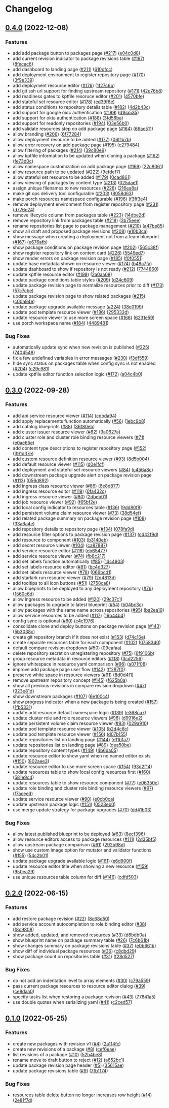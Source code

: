 # Changelog

## [0.4.0](https://github.com/GoogleContainerTools/kpt-backstage-plugins/compare/backstage-plugin-cad-v0.3.0...backstage-plugin-cad-v0.4.0) (2022-12-08)


### Features

* add add package button to packages page ([#217](https://github.com/GoogleContainerTools/kpt-backstage-plugins/issues/217)) ([e04c0d8](https://github.com/GoogleContainerTools/kpt-backstage-plugins/commit/e04c0d895d171d93fadfd37ce02327801db7be65))
* add current revision indicator to package revisions table ([#197](https://github.com/GoogleContainerTools/kpt-backstage-plugins/issues/197)) ([8fecac6](https://github.com/GoogleContainerTools/kpt-backstage-plugins/commit/8fecac6f0491df8dc306b4cee15bc6b1989f76db))
* add dashboard to landing page ([#211](https://github.com/GoogleContainerTools/kpt-backstage-plugins/issues/211)) ([610dfcc](https://github.com/GoogleContainerTools/kpt-backstage-plugins/commit/610dfcc9e665d3ea9b00f945f120b8344b7b9bb1))
* add deployment environment to register repository page ([#170](https://github.com/GoogleContainerTools/kpt-backstage-plugins/issues/170)) ([3f9e339](https://github.com/GoogleContainerTools/kpt-backstage-plugins/commit/3f9e3390da2ab40c927f93d140cabcda420ba9dc))
* add deployment resource editor ([#176](https://github.com/GoogleContainerTools/kpt-backstage-plugins/issues/176)) ([1f27c6b](https://github.com/GoogleContainerTools/kpt-backstage-plugins/commit/1f27c6b780c1f2f566f13d51381dd80c213c7534))
* add git ssh url support for finding upstream repository ([#171](https://github.com/GoogleContainerTools/kpt-backstage-plugins/issues/171)) ([42e76b8](https://github.com/GoogleContainerTools/kpt-backstage-plugins/commit/42e76b8ecfe401cd0603630db8c1dfa8ce6a9f12))
* add readiness gates to kptfile resoruce editor ([#201](https://github.com/GoogleContainerTools/kpt-backstage-plugins/issues/201)) ([4570bfe](https://github.com/GoogleContainerTools/kpt-backstage-plugins/commit/4570bfefbc3c5f8aaf219b828943d9b0a5ef0a2d))
* add stateful set resource editor ([#178](https://github.com/GoogleContainerTools/kpt-backstage-plugins/issues/178)) ([ed39f6e](https://github.com/GoogleContainerTools/kpt-backstage-plugins/commit/ed39f6e073c87e4161bdcb0871332ed7ad155237))
* add status conditions to repository details table ([#182](https://github.com/GoogleContainerTools/kpt-backstage-plugins/issues/182)) ([4d2b43c](https://github.com/GoogleContainerTools/kpt-backstage-plugins/commit/4d2b43cd00a28fbfcd9fbbc2e4797579900ae6b1))
* add support for google oidc authentication ([#189](https://github.com/GoogleContainerTools/kpt-backstage-plugins/issues/189)) ([d16a535](https://github.com/GoogleContainerTools/kpt-backstage-plugins/commit/d16a535e3463befc907a1407048c837ead8ad1c4))
* add support for okta authentication ([#188](https://github.com/GoogleContainerTools/kpt-backstage-plugins/issues/188)) ([3fd56ba](https://github.com/GoogleContainerTools/kpt-backstage-plugins/commit/3fd56ba81e8464c3ef842e141fd528c86a8a4d87))
* add support for readonly repositories ([#194](https://github.com/GoogleContainerTools/kpt-backstage-plugins/issues/194)) ([03e56b0](https://github.com/GoogleContainerTools/kpt-backstage-plugins/commit/03e56b0eb42f33443bf6c7bcc01ad60ec878344b))
* add validate resources step on add package page ([#164](https://github.com/GoogleContainerTools/kpt-backstage-plugins/issues/164)) ([66ac511](https://github.com/GoogleContainerTools/kpt-backstage-plugins/commit/66ac511e635bccc66b3357a50b5fc8e5f11b2d8e))
* allow branding ([#206](https://github.com/GoogleContainerTools/kpt-backstage-plugins/issues/206)) ([6f77284](https://github.com/GoogleContainerTools/kpt-backstage-plugins/commit/6f7728496d72078d24d533330b1f0293386f862e))
* allow deployment resource to be added ([#177](https://github.com/GoogleContainerTools/kpt-backstage-plugins/issues/177)) ([06f1b7b](https://github.com/GoogleContainerTools/kpt-backstage-plugins/commit/06f1b7b728bf66884ec6e9952f64ba709d55d8c0))
* allow error recovery on add package page ([#195](https://github.com/GoogleContainerTools/kpt-backstage-plugins/issues/195)) ([c279484](https://github.com/GoogleContainerTools/kpt-backstage-plugins/commit/c279484fb8c6976e4c0741088c7643862ea1f9a6))
* allow filtering of packages ([#214](https://github.com/GoogleContainerTools/kpt-backstage-plugins/issues/214)) ([39c80e9](https://github.com/GoogleContainerTools/kpt-backstage-plugins/commit/39c80e9d87abd85092cde8744a5beaf433987d0c))
* allow kptfile information to be updated when cloning a package ([#162](https://github.com/GoogleContainerTools/kpt-backstage-plugins/issues/162)) ([fe73d0c](https://github.com/GoogleContainerTools/kpt-backstage-plugins/commit/fe73d0c3b7faa1ff290ace7594f500280f390153))
* allow namespace customization on add package page ([#169](https://github.com/GoogleContainerTools/kpt-backstage-plugins/issues/169)) ([22c8061](https://github.com/GoogleContainerTools/kpt-backstage-plugins/commit/22c8061051a1a8ee7ad9287736b50a67aab4553c))
* allow resource path to be updated ([#222](https://github.com/GoogleContainerTools/kpt-backstage-plugins/issues/222)) ([9efdef7](https://github.com/GoogleContainerTools/kpt-backstage-plugins/commit/9efdef7a6c79239faff1d7e4d9d7ad1ca13f27a8))
* allow stateful set resource to be added ([#179](https://github.com/GoogleContainerTools/kpt-backstage-plugins/issues/179)) ([0cad861](https://github.com/GoogleContainerTools/kpt-backstage-plugins/commit/0cad8610a228f354b787dd1cbba8bfb031b493da))
* allow viewing of packages by content type ([#213](https://github.com/GoogleContainerTools/kpt-backstage-plugins/issues/213)) ([025dae1](https://github.com/GoogleContainerTools/kpt-backstage-plugins/commit/025dae1479d0e757ecf647b5a1d8a047fad29173))
* assign unique filenames to new resources ([#228](https://github.com/GoogleContainerTools/kpt-backstage-plugins/issues/228)) ([216ea8a](https://github.com/GoogleContainerTools/kpt-backstage-plugins/commit/216ea8a1c9f76948f52852155c77d584ab7b5ad4))
* make git ops delivery tool configurable ([#203](https://github.com/GoogleContainerTools/kpt-backstage-plugins/issues/203)) ([8058d63](https://github.com/GoogleContainerTools/kpt-backstage-plugins/commit/8058d63877648d800d93f6f0ee796b986bfe1374))
* make porch resources namespace configurable ([#196](https://github.com/GoogleContainerTools/kpt-backstage-plugins/issues/196)) ([f3ff3e4](https://github.com/GoogleContainerTools/kpt-backstage-plugins/commit/f3ff3e42a0f24cda882d3b8e22f973607869bef5))
* remove deployment environment from register repository page ([#231](https://github.com/GoogleContainerTools/kpt-backstage-plugins/issues/231)) ([d776e24](https://github.com/GoogleContainerTools/kpt-backstage-plugins/commit/d776e24b06dada096f4b16a6b320f0057c54b728))
* remove lifecycle column from packages table ([#223](https://github.com/GoogleContainerTools/kpt-backstage-plugins/issues/223)) ([14dbe2d](https://github.com/GoogleContainerTools/kpt-backstage-plugins/commit/14dbe2db67c27e9819d53246d853ad4da859ca81))
* remove repository link from packages table ([#218](https://github.com/GoogleContainerTools/kpt-backstage-plugins/issues/218)) ([3b75eee](https://github.com/GoogleContainerTools/kpt-backstage-plugins/commit/3b75eee5c19044b1936ad610d4b3e920ae5b267c))
* rename repositories list page to package management ([#210](https://github.com/GoogleContainerTools/kpt-backstage-plugins/issues/210)) ([a47be85](https://github.com/GoogleContainerTools/kpt-backstage-plugins/commit/a47be857e0820dc8f7ebffcdd4ee3e3aedfade9a))
* show all draft and proposed package revisions ([#208](https://github.com/GoogleContainerTools/kpt-backstage-plugins/issues/208)) ([e10b3ca](https://github.com/GoogleContainerTools/kpt-backstage-plugins/commit/e10b3caaa8e93fe5aeea51f3ab2ebe3fa096378c))
* show message when creating a deployment not from a team blueprint ([#167](https://github.com/GoogleContainerTools/kpt-backstage-plugins/issues/167)) ([e676afb](https://github.com/GoogleContainerTools/kpt-backstage-plugins/commit/e676afbbb3ae7d8cda4c86f9e409407993b1f9c8))
* show package conditions on package revision page ([#202](https://github.com/GoogleContainerTools/kpt-backstage-plugins/issues/202)) ([565c38f](https://github.com/GoogleContainerTools/kpt-backstage-plugins/commit/565c38f6107b2bd678d34d458eb0a8fad55f0a17))
* show register repository link on content card ([#226](https://github.com/GoogleContainerTools/kpt-backstage-plugins/issues/226)) ([5549ed7](https://github.com/GoogleContainerTools/kpt-backstage-plugins/commit/5549ed7feea00c07dac4f18f1762e33e024feac6))
* show render errors on package revision page ([#185](https://github.com/GoogleContainerTools/kpt-backstage-plugins/issues/185)) ([f0f0551](https://github.com/GoogleContainerTools/kpt-backstage-plugins/commit/f0f0551db8136a6235c78ee4fbaab960f9e3d623))
* update base metadata shown on resource viewer ([#174](https://github.com/GoogleContainerTools/kpt-backstage-plugins/issues/174)) ([b48a7fa](https://github.com/GoogleContainerTools/kpt-backstage-plugins/commit/b48a7fa17c235d789016373a3f01fadc485d4701))
* update dashboard to show if repository is not ready ([#212](https://github.com/GoogleContainerTools/kpt-backstage-plugins/issues/212)) ([7744860](https://github.com/GoogleContainerTools/kpt-backstage-plugins/commit/774486071fd5b97c7e0eac2881f76cb47348331b))
* update kptfile resource editor ([#199](https://github.com/GoogleContainerTools/kpt-backstage-plugins/issues/199)) ([2a0aa08](https://github.com/GoogleContainerTools/kpt-backstage-plugins/commit/2a0aa08668ff2ec789e2cb0d3ce64ad018917dd3))
* update package conditions table styles ([#209](https://github.com/GoogleContainerTools/kpt-backstage-plugins/issues/209)) ([d24c609](https://github.com/GoogleContainerTools/kpt-backstage-plugins/commit/d24c6093d35f3fad33b2122dbf91199011ade01d))
* update package revision page to normalize resources prior to diff ([#173](https://github.com/GoogleContainerTools/kpt-backstage-plugins/issues/173)) ([57c7cbe](https://github.com/GoogleContainerTools/kpt-backstage-plugins/commit/57c7cbee8f501a9288d23ffe903b02c0db08b889))
* update package revision page to show related packages ([#215](https://github.com/GoogleContainerTools/kpt-backstage-plugins/issues/215)) ([c00a94e](https://github.com/GoogleContainerTools/kpt-backstage-plugins/commit/c00a94eeeebe42f0c87573a199985915f7a1ae67))
* update package upgrade available message ([#224](https://github.com/GoogleContainerTools/kpt-backstage-plugins/issues/224)) ([38e0199](https://github.com/GoogleContainerTools/kpt-backstage-plugins/commit/38e01998d25e269b048717dcd6b3168ef6e2feb3))
* update pod template resource viewer ([#186](https://github.com/GoogleContainerTools/kpt-backstage-plugins/issues/186)) ([295332d](https://github.com/GoogleContainerTools/kpt-backstage-plugins/commit/295332d47387fa6452c16944a7095591f8229e03))
* update resource viewer to use more screen space ([#166](https://github.com/GoogleContainerTools/kpt-backstage-plugins/issues/166)) ([6231e59](https://github.com/GoogleContainerTools/kpt-backstage-plugins/commit/6231e59e3161c995a5d8963cf0e102ed3fdfd04e))
* use porch workspace name ([#184](https://github.com/GoogleContainerTools/kpt-backstage-plugins/issues/184)) ([4489481](https://github.com/GoogleContainerTools/kpt-backstage-plugins/commit/4489481c471db09e8fa9ae5e130ceb257e22c9e9))


### Bug Fixes

* automatically update sync when new revision is published ([#225](https://github.com/GoogleContainerTools/kpt-backstage-plugins/issues/225)) ([7404548](https://github.com/GoogleContainerTools/kpt-backstage-plugins/commit/74045483bb88ac9cf117bb2e80c619698d5dd80b))
* fix a few undefined variables in error messages ([#230](https://github.com/GoogleContainerTools/kpt-backstage-plugins/issues/230)) ([f3df559](https://github.com/GoogleContainerTools/kpt-backstage-plugins/commit/f3df559615c33eb19676dede6b23f7361c0d9f18))
* hide sync status on packages table when config sync is not enabled ([#204](https://github.com/GoogleContainerTools/kpt-backstage-plugins/issues/204)) ([c29c981](https://github.com/GoogleContainerTools/kpt-backstage-plugins/commit/c29c9815b4d4ea22afa54431460c3731c9f40751))
* update kptfile editor function selection logic ([#172](https://github.com/GoogleContainerTools/kpt-backstage-plugins/issues/172)) ([a04c4b0](https://github.com/GoogleContainerTools/kpt-backstage-plugins/commit/a04c4b0520d5d75b39e688297938fb8f53b77971))

## [0.3.0](https://github.com/GoogleContainerTools/kpt-backstage-plugins/compare/backstage-plugin-cad-v0.2.0...backstage-plugin-cad-v0.3.0) (2022-09-28)


### Features

* add api service resource viewer ([#114](https://github.com/GoogleContainerTools/kpt-backstage-plugins/issues/114)) ([cdbda94](https://github.com/GoogleContainerTools/kpt-backstage-plugins/commit/cdbda949e6ef88989fef731e9d057e0357b75def))
* add apply replacements function automatically ([#56](https://github.com/GoogleContainerTools/kpt-backstage-plugins/issues/56)) ([1ebc9b8](https://github.com/GoogleContainerTools/kpt-backstage-plugins/commit/1ebc9b835afaaf9594c063c0f01c09c50c88d15a))
* add catalog blueprints ([#88](https://github.com/GoogleContainerTools/kpt-backstage-plugins/issues/88)) ([36f80eb](https://github.com/GoogleContainerTools/kpt-backstage-plugins/commit/36f80eb6203848f7719c7b6e32a56b6ed589dbd3))
* add cluster issuer resource viewer ([#82](https://github.com/GoogleContainerTools/kpt-backstage-plugins/issues/82)) ([9a0627a](https://github.com/GoogleContainerTools/kpt-backstage-plugins/commit/9a0627a37ffe8497fad1569cbfdc9cf42c6ed187))
* add cluster role and cluster role binding resource viewers ([#71](https://github.com/GoogleContainerTools/kpt-backstage-plugins/issues/71)) ([e0ae65e](https://github.com/GoogleContainerTools/kpt-backstage-plugins/commit/e0ae65ec5637e83ba1d40dcf3eaee8d1ed47bcce))
* add content type descriptions to register repository page ([#152](https://github.com/GoogleContainerTools/kpt-backstage-plugins/issues/152)) ([391d37e](https://github.com/GoogleContainerTools/kpt-backstage-plugins/commit/391d37ef9f5d605402369f93693504b214802567))
* add custom resource definition resource viewer ([#93](https://github.com/GoogleContainerTools/kpt-backstage-plugins/issues/93)) ([8d5b004](https://github.com/GoogleContainerTools/kpt-backstage-plugins/commit/8d5b00407e5ab708d8e455e69379094399c66401))
* add default resource viewer ([#115](https://github.com/GoogleContainerTools/kpt-backstage-plugins/issues/115)) ([d0e1fcf](https://github.com/GoogleContainerTools/kpt-backstage-plugins/commit/d0e1fcf3eba790fa8e452ccbd886bbb779f6f59c))
* add deployment and stateful set resource viewers ([#84](https://github.com/GoogleContainerTools/kpt-backstage-plugins/issues/84)) ([c456a8c](https://github.com/GoogleContainerTools/kpt-backstage-plugins/commit/c456a8c4e4731a85ff5c6714b0a992f57c50d88e))
* add downstream package upgrade alert on package revision page ([#113](https://github.com/GoogleContainerTools/kpt-backstage-plugins/issues/113)) ([056d892](https://github.com/GoogleContainerTools/kpt-backstage-plugins/commit/056d892ebdd6b9e995239a6f8b317c668ff5e81c))
* add ingress class resource viewer ([#86](https://github.com/GoogleContainerTools/kpt-backstage-plugins/issues/86)) ([6e8d877](https://github.com/GoogleContainerTools/kpt-backstage-plugins/commit/6e8d877ed6e4055c271c30953e0872809d906876))
* add ingress resource editor ([#119](https://github.com/GoogleContainerTools/kpt-backstage-plugins/issues/119)) ([0fa432c](https://github.com/GoogleContainerTools/kpt-backstage-plugins/commit/0fa432c07e8b08ca840ff688ed1c218939d3181a))
* add ingress resource viewer ([#80](https://github.com/GoogleContainerTools/kpt-backstage-plugins/issues/80)) ([2dbeb01](https://github.com/GoogleContainerTools/kpt-backstage-plugins/commit/2dbeb01d999da8d3e76f7ade17a47da8366d7a61))
* add job resource viewer ([#92](https://github.com/GoogleContainerTools/kpt-backstage-plugins/issues/92)) ([f65bf2e](https://github.com/GoogleContainerTools/kpt-backstage-plugins/commit/f65bf2ef36848e706803a962e271cab423724acf))
* add local config indicator to resources table ([#136](https://github.com/GoogleContainerTools/kpt-backstage-plugins/issues/136)) ([9dd80f8](https://github.com/GoogleContainerTools/kpt-backstage-plugins/commit/9dd80f82b8787a347c7210ff01bfefc281915550))
* add persistent volume claim resource viewer ([#73](https://github.com/GoogleContainerTools/kpt-backstage-plugins/issues/73)) ([38d54ef](https://github.com/GoogleContainerTools/kpt-backstage-plugins/commit/38d54ef51200c4d2ecc92707a2058783b10aba42))
* add related package summary on package revision page ([#108](https://github.com/GoogleContainerTools/kpt-backstage-plugins/issues/108)) ([33a6a4e](https://github.com/GoogleContainerTools/kpt-backstage-plugins/commit/33a6a4eff3aa276f8b1f16cd5e952df9d1cca1d9))
* add repository details to repository page ([#134](https://github.com/GoogleContainerTools/kpt-backstage-plugins/issues/134)) ([078fa9d](https://github.com/GoogleContainerTools/kpt-backstage-plugins/commit/078fa9d7410d5826f1f9501d6743abb895ff2fd2))
* add resource filter options to package revision page ([#137](https://github.com/GoogleContainerTools/kpt-backstage-plugins/issues/137)) ([cd42f9d](https://github.com/GoogleContainerTools/kpt-backstage-plugins/commit/cd42f9d377d127ae8b47d7defb4a5282143314d8))
* add resource to component ([#103](https://github.com/GoogleContainerTools/kpt-backstage-plugins/issues/103)) ([b3140eb](https://github.com/GoogleContainerTools/kpt-backstage-plugins/commit/b3140eb7c3b1defe40f1612fe696fbe48d04fbe3))
* add secret resource viewer ([#104](https://github.com/GoogleContainerTools/kpt-backstage-plugins/issues/104)) ([ca87887](https://github.com/GoogleContainerTools/kpt-backstage-plugins/commit/ca87887cba6f2ed7d7cb1d0f33cc8bb345fb3b4f))
* add service resource editor ([#116](https://github.com/GoogleContainerTools/kpt-backstage-plugins/issues/116)) ([eb65477](https://github.com/GoogleContainerTools/kpt-backstage-plugins/commit/eb65477e4d01062c100d836e43ab5ead9beee18d))
* add service resource viewer ([#74](https://github.com/GoogleContainerTools/kpt-backstage-plugins/issues/74)) ([fb8c217](https://github.com/GoogleContainerTools/kpt-backstage-plugins/commit/fb8c21759bf108dbdba778a3779885a7a70913ef))
* add set labels function automatically ([#85](https://github.com/GoogleContainerTools/kpt-backstage-plugins/issues/85)) ([1dc4903](https://github.com/GoogleContainerTools/kpt-backstage-plugins/commit/1dc49035d0b9909583bfbeefb0dba4bbc9f790f7))
* add set labels resource editor ([#81](https://github.com/GoogleContainerTools/kpt-backstage-plugins/issues/81)) ([bc4d327](https://github.com/GoogleContainerTools/kpt-backstage-plugins/commit/bc4d3278500ac7d4b4d8e69ac5abfa2292552250))
* add set labels resource viewer ([#78](https://github.com/GoogleContainerTools/kpt-backstage-plugins/issues/78)) ([066bcd1](https://github.com/GoogleContainerTools/kpt-backstage-plugins/commit/066bcd1351d6c3aff16ccf357362cc0c8ff62aea))
* add starlark run resource viewer ([#79](https://github.com/GoogleContainerTools/kpt-backstage-plugins/issues/79)) ([2d4813d](https://github.com/GoogleContainerTools/kpt-backstage-plugins/commit/2d4813d953a9ecab6d6cef509d7632d9d8b5665b))
* add tooltips to all icon buttons ([#51](https://github.com/GoogleContainerTools/kpt-backstage-plugins/issues/51)) ([2758ca8](https://github.com/GoogleContainerTools/kpt-backstage-plugins/commit/2758ca80db7df75b9d4ac7f27d7bcac352c9ab17))
* allow blueprints to be deployed to any deployment repository ([#76](https://github.com/GoogleContainerTools/kpt-backstage-plugins/issues/76)) ([1560c6d](https://github.com/GoogleContainerTools/kpt-backstage-plugins/commit/1560c6d963f48f698b8bd3982d114f2350f88523))
* allow ingress resource to be added ([#120](https://github.com/GoogleContainerTools/kpt-backstage-plugins/issues/120)) ([29c37c1](https://github.com/GoogleContainerTools/kpt-backstage-plugins/commit/29c37c18afecaee02181a4987095952f7e191d9c))
* allow packages to upgrade to latest blueprint ([#54](https://github.com/GoogleContainerTools/kpt-backstage-plugins/issues/54)) ([b04bc3c](https://github.com/GoogleContainerTools/kpt-backstage-plugins/commit/b04bc3cbd2331ab073e953aa4cef3c113d475ad5))
* allow packages with the same name across repositories ([#95](https://github.com/GoogleContainerTools/kpt-backstage-plugins/issues/95)) ([ba2ea19](https://github.com/GoogleContainerTools/kpt-backstage-plugins/commit/ba2ea194f94ed3ba3d540f76ffab2856636c5df9))
* allow service resources to be added ([#117](https://github.com/GoogleContainerTools/kpt-backstage-plugins/issues/117)) ([19b44b4](https://github.com/GoogleContainerTools/kpt-backstage-plugins/commit/19b44b46fb1f55afe9cbac1a525966ddab72fa79))
* config sync is optional ([#60](https://github.com/GoogleContainerTools/kpt-backstage-plugins/issues/60)) ([c4c1976](https://github.com/GoogleContainerTools/kpt-backstage-plugins/commit/c4c197682a31bdbdef99e742607afd934026535f))
* consolidate clone and deploy buttons on package revision page ([#143](https://github.com/GoogleContainerTools/kpt-backstage-plugins/issues/143)) ([5b3038c](https://github.com/GoogleContainerTools/kpt-backstage-plugins/commit/5b3038cd76957ae1455f79a369419affe0cc3bd7))
* create git repository branch if it does not exist ([#153](https://github.com/GoogleContainerTools/kpt-backstage-plugins/issues/153)) ([d74c16e](https://github.com/GoogleContainerTools/kpt-backstage-plugins/commit/d74c16e023b5c1785cb0056c62bc8c1f98c321ef))
* create separate resources table for each component ([#102](https://github.com/GoogleContainerTools/kpt-backstage-plugins/issues/102)) ([0758340](https://github.com/GoogleContainerTools/kpt-backstage-plugins/commit/0758340f6f02ef57ff5dfba4f9898f4f776a0ee5))
* default compare revision dropdown ([#50](https://github.com/GoogleContainerTools/kpt-backstage-plugins/issues/50)) ([09eafaa](https://github.com/GoogleContainerTools/kpt-backstage-plugins/commit/09eafaa2c9f13d334e2612e4502c1ff1258845ad))
* delete repository secret on unregistering repository ([#75](https://github.com/GoogleContainerTools/kpt-backstage-plugins/issues/75)) ([6f9106b](https://github.com/GoogleContainerTools/kpt-backstage-plugins/commit/6f9106b37ba2723e506e297c19e1525eeff217b1))
* group resource metadata in resource editors ([#118](https://github.com/GoogleContainerTools/kpt-backstage-plugins/issues/118)) ([3cd2256](https://github.com/GoogleContainerTools/kpt-backstage-plugins/commit/3cd225699f1389311a9862c31061b953d4a4c0ec))
* ignore whitespace in resource yaml comparison ([#96](https://github.com/GoogleContainerTools/kpt-backstage-plugins/issues/96)) ([a071f08](https://github.com/GoogleContainerTools/kpt-backstage-plugins/commit/a071f08ad9154c658b3d637b8259e8227c8dc45b))
* improve add package page user flow ([#142](https://github.com/GoogleContainerTools/kpt-backstage-plugins/issues/142)) ([ff287f0](https://github.com/GoogleContainerTools/kpt-backstage-plugins/commit/ff287f0d22b5d9ea014e2eeed0dea2a62587474b))
* preserve white space in resource viewers ([#91](https://github.com/GoogleContainerTools/kpt-backstage-plugins/issues/91)) ([8d0d4f1](https://github.com/GoogleContainerTools/kpt-backstage-plugins/commit/8d0d4f1e151cd8c0b1efa7bbd5921be259102422))
* remove upstream repository concept ([#145](https://github.com/GoogleContainerTools/kpt-backstage-plugins/issues/145)) ([f625b0a](https://github.com/GoogleContainerTools/kpt-backstage-plugins/commit/f625b0ad33d0c55e86c495eac5d5b3b53862f7f7))
* show all previous revisions in compare revision dropdown ([#47](https://github.com/GoogleContainerTools/kpt-backstage-plugins/issues/47)) ([923e81d](https://github.com/GoogleContainerTools/kpt-backstage-plugins/commit/923e81db307d55009cdc509503f2b38aafddd828))
* show downstream packages ([#107](https://github.com/GoogleContainerTools/kpt-backstage-plugins/issues/107)) ([6e100c4](https://github.com/GoogleContainerTools/kpt-backstage-plugins/commit/6e100c4691cfc0293bec88b8bb1b43cd66fd10ed))
* show progress indicator when a new package is being created ([#157](https://github.com/GoogleContainerTools/kpt-backstage-plugins/issues/157)) ([1fb5331](https://github.com/GoogleContainerTools/kpt-backstage-plugins/commit/1fb5331a6bf528d1c3a229b023020f565aec7119))
* update add resource default namespace logic ([#139](https://github.com/GoogleContainerTools/kpt-backstage-plugins/issues/139)) ([e368ca7](https://github.com/GoogleContainerTools/kpt-backstage-plugins/commit/e368ca71419ed341b42d1c9a50c26f527ef6c711))
* update cluster role and role resource viewers ([#98](https://github.com/GoogleContainerTools/kpt-backstage-plugins/issues/98)) ([d9916e2](https://github.com/GoogleContainerTools/kpt-backstage-plugins/commit/d9916e22b3a6d1698a6e9907579cac972e53c127))
* update persistent volume claim resource viewer ([#83](https://github.com/GoogleContainerTools/kpt-backstage-plugins/issues/83)) ([029a910](https://github.com/GoogleContainerTools/kpt-backstage-plugins/commit/029a9103ff06bc1cd8647c957846f709657d7fb3))
* update pod template resource viewer ([#105](https://github.com/GoogleContainerTools/kpt-backstage-plugins/issues/105)) ([b2d4c6c](https://github.com/GoogleContainerTools/kpt-backstage-plugins/commit/b2d4c6c694091726f7afa38f898e2e9085463fa6))
* update pod template resource viewer ([#156](https://github.com/GoogleContainerTools/kpt-backstage-plugins/issues/156)) ([d07b155](https://github.com/GoogleContainerTools/kpt-backstage-plugins/commit/d07b1555d6373f1c4ddf809b1109b7d7919d8b7e))
* update repositories list on landing page ([#144](https://github.com/GoogleContainerTools/kpt-backstage-plugins/issues/144)) ([e11b1a7](https://github.com/GoogleContainerTools/kpt-backstage-plugins/commit/e11b1a7321f699995106cf0fe3b1da9969e883b7))
* update repositories list on landing page ([#89](https://github.com/GoogleContainerTools/kpt-backstage-plugins/issues/89)) ([dea50be](https://github.com/GoogleContainerTools/kpt-backstage-plugins/commit/dea50beaa1fb7a0abd39d25203d6bd39b5c8b263))
* update repository content types ([#149](https://github.com/GoogleContainerTools/kpt-backstage-plugins/issues/149)) ([4b6da05](https://github.com/GoogleContainerTools/kpt-backstage-plugins/commit/4b6da0592fbe0800e97cf7c70a6fac5f1a37364a))
* update resource editor to show yaml when no named editor exists ([#150](https://github.com/GoogleContainerTools/kpt-backstage-plugins/issues/150)) ([802aee3](https://github.com/GoogleContainerTools/kpt-backstage-plugins/commit/802aee3c8ab479fad3b1e14e54fb527f4419ae2c))
* update resource editor to use more screen space ([#154](https://github.com/GoogleContainerTools/kpt-backstage-plugins/issues/154)) ([93d2f14](https://github.com/GoogleContainerTools/kpt-backstage-plugins/commit/93d2f14b6d0e1fb9a15e37ceb488a896323bcbd2))
* update resources table to show local config resources first ([#160](https://github.com/GoogleContainerTools/kpt-backstage-plugins/issues/160)) ([581e9c4](https://github.com/GoogleContainerTools/kpt-backstage-plugins/commit/581e9c4e9dacc98e5670baba97e6d3c8da293846))
* update resources table to show resource component ([#77](https://github.com/GoogleContainerTools/kpt-backstage-plugins/issues/77)) ([e06350c](https://github.com/GoogleContainerTools/kpt-backstage-plugins/commit/e06350cbd9a08284f34e5dbe82426f05fe770f8f))
* update role binding and cluster role binding resource viewers ([#97](https://github.com/GoogleContainerTools/kpt-backstage-plugins/issues/97)) ([f7aceed](https://github.com/GoogleContainerTools/kpt-backstage-plugins/commit/f7aceedcc668d071e4b7dcc1a6b39cddd67224cd))
* update service resource viewer ([#90](https://github.com/GoogleContainerTools/kpt-backstage-plugins/issues/90)) ([e0cb0ca](https://github.com/GoogleContainerTools/kpt-backstage-plugins/commit/e0cb0ca3f8fa6c1789b0583987f11bf25b22cec5))
* update upstream package logic ([#151](https://github.com/GoogleContainerTools/kpt-backstage-plugins/issues/151)) ([0523eb0](https://github.com/GoogleContainerTools/kpt-backstage-plugins/commit/0523eb091ef9b8b702173e55ece65f89eaa90dcc))
* use merge update strategy for package upgrades ([#70](https://github.com/GoogleContainerTools/kpt-backstage-plugins/issues/70)) ([dd41b03](https://github.com/GoogleContainerTools/kpt-backstage-plugins/commit/dd41b032a21477822857a870394411c230b200e1))


### Bug Fixes

* allow latest published blueprint to be deployed ([#63](https://github.com/GoogleContainerTools/kpt-backstage-plugins/issues/63)) ([8ecf396](https://github.com/GoogleContainerTools/kpt-backstage-plugins/commit/8ecf39626ce74fb6b6e222f7e1332a25e36542f7))
* allow resource editors access to package resources ([#111](https://github.com/GoogleContainerTools/kpt-backstage-plugins/issues/111)) ([2d35bf5](https://github.com/GoogleContainerTools/kpt-backstage-plugins/commit/2d35bf500f0282e361f1445e79db8caac44b1d0d))
* allow upstream package comparison ([#61](https://github.com/GoogleContainerTools/kpt-backstage-plugins/issues/61)) ([292b98d](https://github.com/GoogleContainerTools/kpt-backstage-plugins/commit/292b98d61790a7bb82d5ee777a3b23455db0dc6a))
* show use custom image option for mutator and validator functions ([#155](https://github.com/GoogleContainerTools/kpt-backstage-plugins/issues/155)) ([54c2b01](https://github.com/GoogleContainerTools/kpt-backstage-plugins/commit/54c2b01c8dffba894d03bf1c3998b22553fb4aff))
* update package upgrade available logic ([#161](https://github.com/GoogleContainerTools/kpt-backstage-plugins/issues/161)) ([e6d900f](https://github.com/GoogleContainerTools/kpt-backstage-plugins/commit/e6d900fe6c9e6ed7adbe8bfabda0579a040ffc19))
* update resource editor title when showing a new resource ([#159](https://github.com/GoogleContainerTools/kpt-backstage-plugins/issues/159)) ([950ea29](https://github.com/GoogleContainerTools/kpt-backstage-plugins/commit/950ea29a4d83e675a60fd57a0486f9250b3a40d6))
* use unique resources table column for diff ([#146](https://github.com/GoogleContainerTools/kpt-backstage-plugins/issues/146)) ([cdfd503](https://github.com/GoogleContainerTools/kpt-backstage-plugins/commit/cdfd5037b963629e27ae3a85d5255d3f72010b89))

## [0.2.0](https://github.com/GoogleContainerTools/kpt-backstage-plugins/compare/backstage-plugin-cad-v0.1.0...backstage-plugin-cad-v0.2.0) (2022-06-15)


### Features

* add restore package revision ([#22](https://github.com/GoogleContainerTools/kpt-backstage-plugins/issues/22)) ([8c68d50](https://github.com/GoogleContainerTools/kpt-backstage-plugins/commit/8c68d508974e1c54b08dbfa1f9d4d3d909ced11d))
* add service account autocompletion to role binding editor ([#38](https://github.com/GoogleContainerTools/kpt-backstage-plugins/issues/38)) ([f8c9808](https://github.com/GoogleContainerTools/kpt-backstage-plugins/commit/f8c9808ef4aac4dd24ee3746cbaa61df41916d67))
* show added, updated, and removed resources ([#33](https://github.com/GoogleContainerTools/kpt-backstage-plugins/issues/33)) ([d8bdb0a](https://github.com/GoogleContainerTools/kpt-backstage-plugins/commit/d8bdb0ab244dfce7538bc3e692eb867ae9069c58))
* show blueprint name on package summary table ([#26](https://github.com/GoogleContainerTools/kpt-backstage-plugins/issues/26)) ([7c6b61b](https://github.com/GoogleContainerTools/kpt-backstage-plugins/commit/7c6b61b49a880fd127e186f05bd775c88efbf4f7))
* show changes summary on package revisions table ([#37](https://github.com/GoogleContainerTools/kpt-backstage-plugins/issues/37)) ([e0b661b](https://github.com/GoogleContainerTools/kpt-backstage-plugins/commit/e0b661bc0c6d282a35bcf9d0fe2ff908a142d7eb))
* show diff of individual package resources ([#36](https://github.com/GoogleContainerTools/kpt-backstage-plugins/issues/36)) ([c8dbd29](https://github.com/GoogleContainerTools/kpt-backstage-plugins/commit/c8dbd293737f96d40ad4e24c0e43bcd75014a4ff))
* show package count on repositories table ([#31](https://github.com/GoogleContainerTools/kpt-backstage-plugins/issues/31)) ([f28d527](https://github.com/GoogleContainerTools/kpt-backstage-plugins/commit/f28d527547b11a7b4b40dbdbcdea518265a9cc72))


### Bug Fixes

* do not add an indentation level to array elements ([#30](https://github.com/GoogleContainerTools/kpt-backstage-plugins/issues/30)) ([c79a559](https://github.com/GoogleContainerTools/kpt-backstage-plugins/commit/c79a5593546591072434fbb2d64e2f4d0dc0b813))
* pass current package resources to resource editor dialog ([#39](https://github.com/GoogleContainerTools/kpt-backstage-plugins/issues/39)) ([ce8daa0](https://github.com/GoogleContainerTools/kpt-backstage-plugins/commit/ce8daa02599c9cb67f75414a552618a684a9c852))
* specify tasks list when restoring a package revision ([#43](https://github.com/GoogleContainerTools/kpt-backstage-plugins/issues/43)) ([77641a5](https://github.com/GoogleContainerTools/kpt-backstage-plugins/commit/77641a517b25f96f1ed5e76f98c25d25049e7c25))
* use double quotes when serializing yaml ([#41](https://github.com/GoogleContainerTools/kpt-backstage-plugins/issues/41)) ([c2ced57](https://github.com/GoogleContainerTools/kpt-backstage-plugins/commit/c2ced5753a695a983607db0ed6feb123c7bc1f09))

## [0.1.0](https://github.com/GoogleContainerTools/kpt-backstage-plugins/compare/backstage-plugin-cad-v0.0.0...backstage-plugin-cad-v0.1.0) (2022-05-25)


### Features

* create new packages with revision v1 ([#4](https://github.com/GoogleContainerTools/kpt-backstage-plugins/issues/4)) ([2a114fc](https://github.com/GoogleContainerTools/kpt-backstage-plugins/commit/2a114fc6ad8642c96fc629cc8b079473d674ef3a))
* create new revisions of a package ([#8](https://github.com/GoogleContainerTools/kpt-backstage-plugins/issues/8)) ([cef6eae](https://github.com/GoogleContainerTools/kpt-backstage-plugins/commit/cef6eaef4585646bcdd02bd1ce047ba3cb35840e))
* list revisions of a package ([#10](https://github.com/GoogleContainerTools/kpt-backstage-plugins/issues/10)) ([52b4be8](https://github.com/GoogleContainerTools/kpt-backstage-plugins/commit/52b4be862e18a9deb3b6b8091806efa79a15b9fa))
* rename move to draft button to reject ([#12](https://github.com/GoogleContainerTools/kpt-backstage-plugins/issues/12)) ([a652bc1](https://github.com/GoogleContainerTools/kpt-backstage-plugins/commit/a652bc136f30649581f4eda653500c1d2dbe461d))
* update package revision page header ([#5](https://github.com/GoogleContainerTools/kpt-backstage-plugins/issues/5)) ([35615ae](https://github.com/GoogleContainerTools/kpt-backstage-plugins/commit/35615ae50468dc050407e3aa92d7b90eac113621))
* update package revisions table ([#9](https://github.com/GoogleContainerTools/kpt-backstage-plugins/issues/9)) ([7fb1174](https://github.com/GoogleContainerTools/kpt-backstage-plugins/commit/7fb11749579a95a0ab58effe684ae75c1f4f469a))


### Bug Fixes

* resources table delete button no longer increases row height ([#14](https://github.com/GoogleContainerTools/kpt-backstage-plugins/issues/14)) ([2e81f7d](https://github.com/GoogleContainerTools/kpt-backstage-plugins/commit/2e81f7dd44485cd602fffad2638d70832d1e4ee9))
